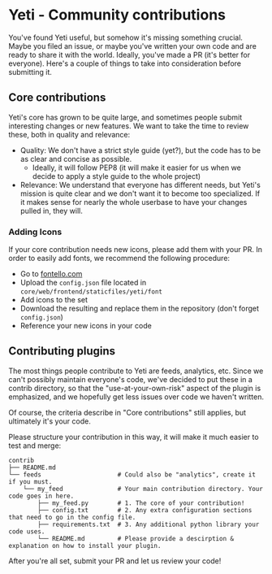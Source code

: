 # Yeti - Community contributions

You've found Yeti useful, but somehow it's missing something crucial. Maybe
you filed an issue, or maybe you've written your own code and are ready to
share it with the world. Ideally, you've made a PR (it's better for everyone).
Here's a couple of things to take into consideration before submitting it.

## Core contributions

Yeti's core has grown to be quite large, and sometimes people submit interesting
changes or new features. We want to take the time to review these, both in
quality and relevance:

* Quality: We don't have a strict style guide (yet?), but the code has to be
  as clear and concise as possible.
  * Ideally, it will follow PEP8 (it will make it easier for us when we decide
    to apply a style guide to the whole project)
* Relevance: We understand that everyone has different needs, but Yeti's mission
  is quite clear and we don't want it to become too specialized. If it makes
  sense for nearly the whole userbase to have your changes pulled in, they will.

### Adding Icons

If your core contribution needs new icons, please add them with your PR. In order
to easily add fonts, we recommend the following procedure:

* Go to [fontello.com](http://fontello.com/)
* Upload the `config.json` file located in `core/web/frontend/staticfiles/yeti/font`
* Add icons to the set
* Download the resulting and replace them in the repository (don't forget `config.json`)
* Reference your new icons in your code

## Contributing plugins

The most things people contribute to Yeti are feeds, analytics, etc. Since we
can't possibly maintain everyone's code, we've decided to put these in a
contrib directory, so that the "use-at-your-own-risk" aspect of the plugin is
emphasized, and we hopefully get less issues over code we haven't written.

Of course, the criteria describe in "Core contributions" still applies, but
ultimately it's your code.

Please structure your contribution in this way, it will make it much easier to
test and merge:

```
contrib
├── README.md
└── feeds                     # Could also be "analytics", create it if you must.
    └── my_feed               # Your main contribution directory. Your code goes in here.
        ├── my_feed.py        # 1. The core of your contribution!
        ├── config.txt        # 2. Any extra configuration sections that need to go in the config file.
        ├── requirements.txt  # 3. Any additional python library your code uses.
        └── README.md         # Please provide a descirption & explanation on how to install your plugin.
```

After you're all set, submit your PR and let us review your code!
